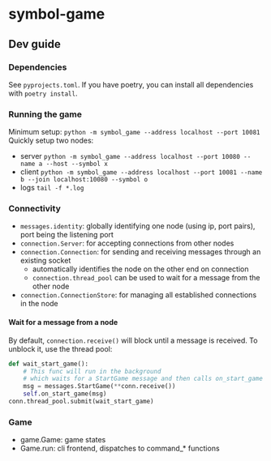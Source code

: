 # symbol-game

## Dev guide

### Dependencies

See `pyprojects.toml`. If you have poetry, you can install all dependencies with `poetry install`.

### Running the game

Minimum setup: `python -m symbol_game --address localhost --port 10081`
Quickly setup two nodes:
- server `python -m symbol_game --address localhost --port 10080 --name a --host --symbol x`
- client `python -m symbol_game --address localhost --port 10081 --name b --join localhost:10080 --symbol o`
- logs `tail -f *.log`

### Connectivity

- `messages.identity`: globally identifying one node (using ip, port pairs), port being the listening port
- `connection.Server`: for accepting connections from other nodes
- `connection.Connection`: for sending and receiving messages through an existing socket
    - automatically identifies the node on the other end on connection
    - `connection.thread_pool` can be used to wait for a message from the other node
- `connection.ConnectionStore`: for managing all established connections in the node

#### Wait for a message from a node

By default, `connection.receive()` will block until a message is received. To unblock it, use the thread pool:

```python
def wait_start_game():
    # This func will run in the background
    # which waits for a StartGame message and then calls on_start_game
    msg = messages.StartGame(**conn.receive())
    self.on_start_game(msg)
conn.thread_pool.submit(wait_start_game)
```

### Game

- game.Game: game states
- Game.run: cli frontend, dispatches to command_* functions
